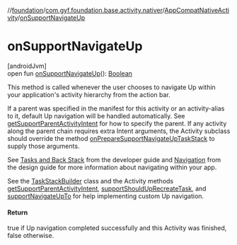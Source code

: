 //[foundation](../../../index.md)/[com.gyf.foundation.base.activity.nativer](../index.md)/[AppCompatNativeActivity](index.md)/[onSupportNavigateUp](on-support-navigate-up.md)

# onSupportNavigateUp

[androidJvm]\
open fun [onSupportNavigateUp](on-support-navigate-up.md)(): [Boolean](https://kotlinlang.org/api/core/kotlin-stdlib/kotlin/-boolean/index.html)

This method is called whenever the user chooses to navigate Up within your application's activity hierarchy from the action bar. 

If a parent was specified in the manifest for this activity or an activity-alias to it, default Up navigation will be handled automatically. See [getSupportParentActivityIntent](get-support-parent-activity-intent.md) for how to specify the parent. If any activity along the parent chain requires extra Intent arguments, the Activity subclass should override the method [onPrepareSupportNavigateUpTaskStack](on-prepare-support-navigate-up-task-stack.md) to supply those arguments.

See [Tasks and Back Stack]({@docRoot}guide/topics/fundamentals/tasks-and-back-stack.html) from the developer guide and [Navigation]({@docRoot}design/patterns/navigation.html) from the design guide for more information about navigating within your app.

See the [TaskStackBuilder](https://developer.android.com/reference/kotlin/androidx/core/app/TaskStackBuilder.html) class and the Activity methods [getSupportParentActivityIntent](get-support-parent-activity-intent.md), [supportShouldUpRecreateTask](support-should-up-recreate-task.md), and [supportNavigateUpTo](support-navigate-up-to.md) for help implementing custom Up navigation.

#### Return

true if Up navigation completed successfully and this Activity was finished, false otherwise.